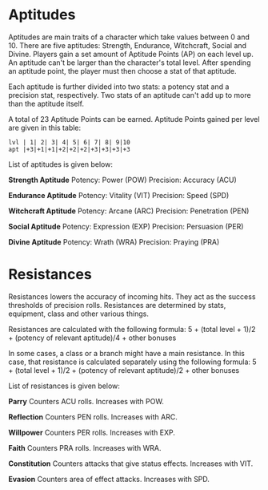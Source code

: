 # Aptitudes
Aptitudes are main traits of a character which take values between 0 and 10. There are five aptitudes: Strength, Endurance, Witchcraft, Social and Divine. Players gain a set amount of Aptitude Points (AP) on each level up. An aptitude can't be larger than the character's total level. After spending an aptitude point, the player must then choose a stat of that aptitude.

Each aptitude is further divided into two stats: a potency stat and a precision stat, respectively. Two stats of an aptitude can't add up to more than the aptitude itself. 

A total of 23 Aptitude Points can be earned. Aptitude Points gained per level are given in this table:
```aptitude_table
lvl | 1| 2| 3| 4| 5| 6| 7| 8| 9|10
apt |+3|+1|+1|+2|+2|+2|+3|+3|+3|+3
```

List of aptitudes is given below:

**Strength Aptitude**
	Potency: Power (POW)
	Precision: Accuracy (ACU)

**Endurance Aptitude**
	Potency: Vitality (VIT)
	Precision: Speed (SPD)

**Witchcraft Aptitude**
	Potency: Arcane (ARC)
	Precision: Penetration (PEN)

**Social Aptitude**
	Potency: Expression (EXP)
	Precision: Persuasion (PER)

**Divine Aptitude**
	Potency: Wrath (WRA)
	Precision: Praying (PRA)

# Resistances
Resistances lowers the accuracy of incoming hits. They act as the success thresholds of precision rolls. Resistances are determined by stats, equipment, class and other various things.

Resistances are calculated with the following formula:
	5 + (total level + 1)/2 + (potency of relevant aptitude)/4 + other bonuses

In some cases, a class or a branch might have a main resistance. In this case, that resistance is calculated separately using the following formula:
	5 + (total level + 1)/2 + (potency of relevant aptitude)/2 + other bonuses

List of resistances is given below:

**Parry**
	Counters ACU rolls.
	Increases with POW.

**Reflection**
	Counters PEN rolls.
	Increases with ARC.

**Willpower**
	Counters PER rolls.
	Increases with EXP.

**Faith**
	Counters PRA rolls.
	Increases with WRA.

**Constitution**
	Counters attacks that give status effects.
	Increases with VIT.

**Evasion**
	Counters area of effect attacks.
	Increases with SPD.